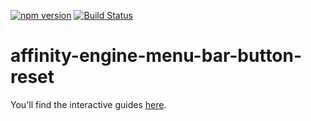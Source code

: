 [![npm version](https://badge.fury.io/js/affinity-engine-menu-bar-button-reset.svg)](https://badge.fury.io/js/affinity-engine-menu-bar-button-reset)
[![Build Status](https://travis-ci.org/affinity-engine/affinity-engine-menu-bar-button-reset.svg?branch=master)](https://travis-ci.org/affinity-engine/affinity-engine-menu-bar-button-reset)

# affinity-engine-menu-bar-button-reset

You'll find the interactive guides [here](http://www.affinityengine.org/#/components/menu-bar/buttons/reset).

